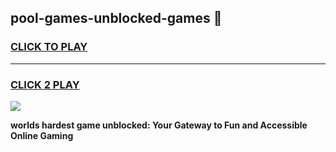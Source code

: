 
## pool-games-unblocked-games 👋
<h3>
<a href="https://premium.freeplayer.one?title=pool-games-unblocked-games&ref=14F">CLICK TO PLAY</a></h3>
<hr>

<h3>
<a href="https://premium.freeplayer.one?title=pool-games-unblocked-games&ref=14F">CLICK 2 PLAY</a>
  
</h3>

<a href="https://premium.freeplayer.one?title=pool-games-unblocked-games&ref=12F/"><img src="https://clearcache.store/games.png"></a>


**worlds hardest game unblocked: Your Gateway to Fun and Accessible Online Gaming**
